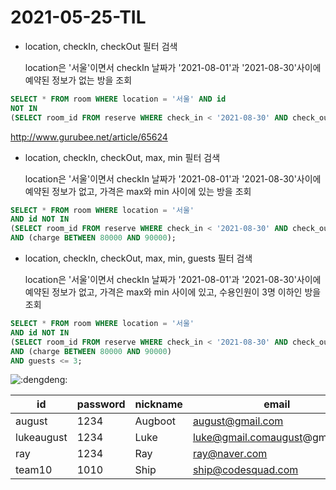 # 2021-05-25-TIL

- location, checkIn, checkOut 필터 검색

  location은 '서울'이면서 checkIn 날짜가 '2021-08-01'과 '2021-08-30'사이에 예약된 정보가 없는 방을 조회

```sql
SELECT * FROM room WHERE location = '서울' AND id
NOT IN
(SELECT room_id FROM reserve WHERE check_in < '2021-08-30' AND check_out > '2021-08-01');
```

http://www.gurubee.net/article/65624

- location, checkIn, checkOut, max, min 필터 검색

  location은 '서울'이면서 checkIn 날짜가 '2021-08-01'과 '2021-08-30'사이에 예약된 정보가 없고, 가격은 max와 min 사이에 있는 방을 조회

```sql
SELECT * FROM room WHERE location = '서울' 
AND id NOT IN
(SELECT room_id FROM reserve WHERE check_in < '2021-08-30' AND check_out > '2021-08-01')
AND (charge BETWEEN 80000 AND 90000);
```

- location, checkIn, checkOut, max, min, guests 필터 검색

  location은 '서울'이면서 checkIn 날짜가 '2021-08-01'과 '2021-08-30'사이에 예약된 정보가 없고, 가격은 max와 min 사이에 있고, 수용인원이 3명 이하인 방을 조회

```sql
SELECT * FROM room WHERE location = '서울' 
AND id NOT IN
(SELECT room_id FROM reserve WHERE check_in < '2021-08-30' AND check_out > '2021-08-01')
AND (charge BETWEEN 80000 AND 90000)
AND guests <= 3;
```



![:dengdeng:](https://emoji.slack-edge.com/T74H5245A/dengdeng/ba958fe94f57f793.gif)

| id         | password | nickname | email                          |
| ---------- | -------- | -------- | ------------------------------ |
| august     | 1234     | Augboot  | august@gmail.com               |
| lukeaugust | 1234     | Luke     | luke@gmail.comaugust@gmail.com |
| ray        | 1234     | Ray      | ray@naver.com                  |
| team10     | 1010     | Ship     | ship@codesquad.com             |


